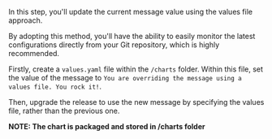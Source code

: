 In this step, you'll update the current message value using the values file approach.

By adopting this method, you'll have the ability to easily monitor the latest configurations directly from your Git repository, which is highly recommended.

Firstly, create a `values.yaml` file within the `/charts` folder. Within this file, set the value of the message to `You are overriding the message using a values file. You rock it!`.

Then, upgrade the release to use the new message by specifying the values file, rather than the previous one.

**NOTE: The chart is packaged and stored in /charts folder**
